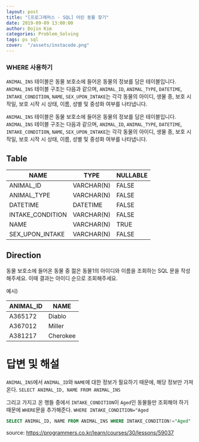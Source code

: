```yaml
---
layout: post
title: "[프로그래머스 - SQL] 어린 동물 찾기"
date: 2019-09-09 13:00:00
author: Dojin Kim
categories: Problem_Solving
tags: ps sql
cover:  "/assets/instacode.png"
---
```

### WHERE 사용하기

`ANIMAL_INS` 테이블은 동물 보호소에 들어온 동물의 정보를 담은 테이블입니다. `ANIMAL_INS` 테이블 구조는 다음과 같으며, `ANIMAL_ID`, `ANIMAL_TYPE`, `DATETIME`, `INTAKE_CONDITION`, `NAME`, `SEX_UPON_INTAKE`는 각각 동물의 아이디, 생물 종, 보호 시작일, 보호 시작 시 상태, 이름, 성별 및 중성화 여부를 나타냅니다.

`ANIMAL_INS` 테이블은 동물 보호소에 들어온 동물의 정보를 담은 테이블입니다. `ANIMAL_INS` 테이블 구조는 다음과 같으며, `ANIMAL_ID`, `ANIMAL_TYPE`, `DATETIME`, `INTAKE_CONDITION`, `NAME`, `SEX_UPON_INTAKE`는 각각 동물의 아이디, 생물 종, 보호 시작일, 보호 시작 시 상태, 이름, 성별 및 중성화 여부를 나타냅니다.

## Table

| NAME             | TYPE       | NULLABLE |
|------------------|------------|----------|
| ANIMAL_ID        | VARCHAR(N) | FALSE    |
| ANIMAL_TYPE      | VARCHAR(N) | FALSE    |
| DATETIME         | DATETIME   | FALSE    |
| INTAKE_CONDITION | VARCHAR(N) | FALSE    |
| NAME             | VARCHAR(N) | TRUE     |
| SEX_UPON_INTAKE  | VARCHAR(N) | FALSE    |


## Direction

동물 보호소에 들어온 동물 중 젊은 동물1의 아이디와 이름을 조회하는 SQL 문을 작성해주세요. 이때 결과는 아이디 순으로 조회해주세요.

예시)

| ANIMAL_ID | NAME	   |
|-----------|----------|
| A365172   | Diablo   |
| A367012	|  Miller  |
| A381217	| Cherokee |   



# 답변 및 해설
`ANIMAL_INS`에서 `ANIMAL_ID`와 `NAME`에 대한 정보가 필요하기 때문에, 해당 정보만 가져온다. 
```SELECT ANIMAL_ID, NAME FROM ANIMAL_INS```

그리고 가지고 온 행들 중에서 `INTAKE_CONDITION`이 `Aged`인 동물들만 조회해야 하기 때문에 `WHERE`문을 추가해준다. 
```WHERE INTAKE_CONDITION="Aged```

```SQL
SELECT ANIMAL_ID, NAME FROM ANIMAL_INS WHERE INTAKE_CONDITION!="Aged"
```


<bold> source: https://programmers.co.kr/learn/courses/30/lessons/59037 </bold>
